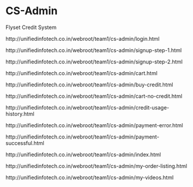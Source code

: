 # CS-Admin
Flyset Credit System

<p>http://unifiedinfotech.co.in/webroot/team1/cs-admin/login.html</p>
<p>http://unifiedinfotech.co.in/webroot/team1/cs-admin/signup-step-1.html</p>
<p>http://unifiedinfotech.co.in/webroot/team1/cs-admin/signup-step-2.html</p>
<p>http://unifiedinfotech.co.in/webroot/team1/cs-admin/cart.html</p>
<p>http://unifiedinfotech.co.in/webroot/team1/cs-admin/buy-credit.html</p>
<p>http://unifiedinfotech.co.in/webroot/team1/cs-admin/cart-no-credit.html</p>
<p>http://unifiedinfotech.co.in/webroot/team1/cs-admin/credit-usage-history.html</p>
<p>http://unifiedinfotech.co.in/webroot/team1/cs-admin/payment-error.html</p>
<p>http://unifiedinfotech.co.in/webroot/team1/cs-admin/payment-successful.html</p>
<p>http://unifiedinfotech.co.in/webroot/team1/cs-admin/index.html</p>

<p>http://unifiedinfotech.co.in/webroot/team1/cs-admin/my-order-listing.html</p>
<p>http://unifiedinfotech.co.in/webroot/team1/cs-admin/my-videos.html</p>
